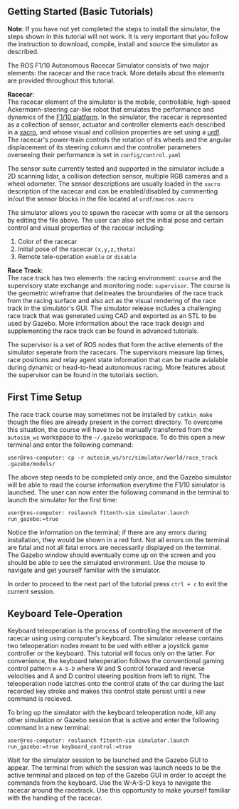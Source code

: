 ## Getting Started (Basic Tutorials)

**Note**: If you have not yet completed the steps to install the simulator, the steps shown in this tutorial will not work. It is very important that you follow the instruction to download, compile, install and source the simulator as described.

The ROS F1/10 Autonomous Racecar Simulator consists of two major elements: the racecar and the race track. More details about the elements are provided throughout this tutorial.

**Racecar**:  
The racecar element of the simulator is the mobile, controllable, high-speed Ackermann-steering car-like robot that emulates the performance and dynamics of the [F1/10 platform](f1tenth.org). In the simulator, the racecar is represented as a collection of sensor, actuator and controller elements each described in a [xacro](http://wiki.ros.org/xacro), and whose visual and collision properties are set using a [urdf](http://wiki.ros.org/urdf). The racecar's power-train controls the rotation of its wheels and the angular displacement of its steering column and the controller parameters overseeing their performance is set in `config/control.yaml`  

The sensor suite currently tested and supported in the simulator include a 2D scanning lidar, a collision detection sensor, multiple RGB cameras and a wheel odometer. The sensor descriptions are usually loaded in the `xacro` description of the racecar and can be enabled/disabled by commenting in/out the sensor blocks in the file located at `urdf/macros.xacro`  

The simulator allows you to spawn the racecar with some or all the sensors by editing the file above. The user can also set the initial pose and certain control and visual properties of the racecar including:
1. Color of the racecar
2. Initial pose of the racecar `(x,y,z,theta)`
3. Remote tele-operation `enable` or `disable`

**Race Track**:  
The race track has two elements: the racing environment: `course` and the supervisory state exchange and monitoring node: `supervisor`. The course is the geometric wireframe that delineates the broundaries of the race track from the racing surface and also act as the visual rendering of the race track in the simulator's GUI. The simulator release includes a challenging race track that was generated using CAD and exported as an STL to be used by Gazebo. More information about the race track design and supplementing the race track can be found in advanced tutorials.  

The supervisor is a set of ROS nodes that form the active elements of the simulator seperate from the racecars. The supervisors measure lap times, race positions and relay agent state information that can be made avialable during dynamic or head-to-head autonomous racing. More features about the supervisor can be found in the tutorials section.

## First Time Setup
The race track course may sometimes not be installed by `catkin_make` though the files are already present in the correct directory. To overcome this situation, the course will have to be manually transferred from the `autosim_ws` workspace to the `~/.gazebo` workspace. To do this open a new terminal and enter the following command:

```console
user@ros-computer: cp -r autosim_ws/src/simulator/world/race_track .gazebo/models/
```

The above step needs to be completed only once, and the Gazebo simulator will be able to read the course information everytime the F1/10 simulator is launched. The user can now enter the following command in the terminal to launch the simulator for the first time:

```console
user@ros-computer: roslaunch f1tenth-sim simulator.launch run_gazebo:=true
```

Notice the information on the terminal; if there are any errors during installation, they would be shown in a red font. Not all errors on the terminal are fatal and not all fatal errors are necessarily displayed on the terminal. The Gazebo window should eventually come up on the screen and you should be able to see the simulated environment. Use the mouse to navigate and get yourself familiar with the simulator.  

In order to proceed to the next part of the tutorial press `ctrl + c` to exit the current session.

## Keyboard Tele-Operation
Keyboard teleoperation is the process of controlling the movement of the racecar using using computer's keyboard. The simulator release contains two teleoperation nodes meant to be ued with either a joystick game controller or the keyboard. This tutorial will focus only on the latter. For convenience, the keyboard teleoperation follows the conventional gaming control pattern `W-A-S-D` where W and S control forward and reverse velocities and A and D control steering position from left to right. The teleoperation node latches onto the control state of the car during the last recorded key stroke and makes this control state persist until a new command is recieved.

To bring up the simulator with the keyboard teleoperation node, kill any other simulation or Gazebo session that is active and enter the following command in a new terminal:

```console
user@ros-computer: roslaunch f1tenth-sim simulator.launch run_gazebo:=true keyboard_control:=true
```

Wait for the simulator session to be launched and the Gazebo GUI to appear. The terminal from which the session was launch needs to be the active terminal and placed on top of the Gazebo GUI in order to accept the commands from the keyboard. Use the W-A-S-D keys to navigate the racecar around the racetrack. Use this opportunity to make yourself familiar with the handling of the racecar.
